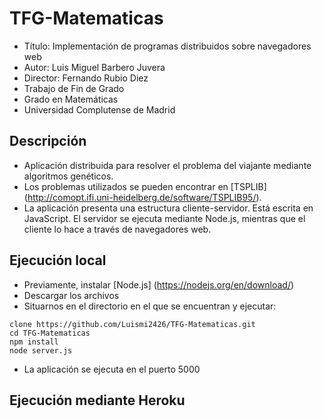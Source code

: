 # TFG-Matematicas 

- Título: Implementación de programas distribuidos sobre navegadores web 
- Autor: Luis Miguel Barbero Juvera
- Director: Fernando Rubio Diez 
- Trabajo de Fin de Grado
- Grado en Matemáticas
- Universidad Complutense de Madrid

## Descripción 

- Aplicación distribuida para resolver el problema del viajante mediante algoritmos genéticos. 
- Los problemas utilizados se pueden encontrar en [TSPLIB] (http://comopt.ifi.uni-heidelberg.de/software/TSPLIB95/). 
- La aplicación presenta una estructura cliente-servidor. Está escrita en JavaScript. El servidor se ejecuta mediante Node.js, mientras que el cliente lo hace a través de navegadores web. 

## Ejecución local 

- Previamente, instalar [Node.js] (https://nodejs.org/en/download/) 
- Descargar los archivos 
- Situarnos en el directorio en el que se encuentran y ejecutar:

``` git 
clone https://github.com/Luismi2426/TFG-Matematicas.git 
cd TFG-Matematicas 
npm install 
node server.js 
``` 
- La aplicación se ejecuta en el puerto 5000

## Ejecución mediante Heroku




